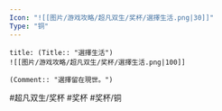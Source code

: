 ```yaml
---
Icon: "![[图片/游戏攻略/超凡双生/奖杯/選擇生活.png|30]]"
Type: "铜"
---
```

```ad-common-bronze-trophy
title: (Title:: "選擇生活")
![[图片/游戏攻略/超凡双生/奖杯/選擇生活.png|100]]

(Comment:: "選擇留在現世。")
```

#超凡双生/奖杯 #奖杯 #奖杯/铜
